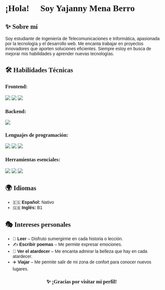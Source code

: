 <h1 style="font-family: 'Didot', serif; font-weight: bold;">¡Hola! 👋 Soy Yajanny Mena Berro</h1>




<h2 style="font-family: 'Didot', serif;">✨ Sobre mí</h2>
<p style="font-family: 'Arial', sans-serif;">
Soy estudiante de Ingeniería de Telecomunicaciones e Informática, apasionada por la tecnología y el desarrollo web. 
Me encanta trabajar en proyectos innovadores que aporten soluciones eficientes. 
Siempre estoy en busca de mejorar mis habilidades y aprender nuevas tecnologías.
</p>



<h2 style="font-family: 'Didot', serif;">🛠️ Habilidades Técnicas</h2>

<h3 style="font-family: 'Didot', serif;">Frontend:</h3>
<p>
  <img src="https://img.shields.io/badge/HTML5-%23E34F26.svg?style=for-the-badge&logo=html5&logoColor=white"/>
  <img src="https://img.shields.io/badge/CSS3-%231572B6.svg?style=for-the-badge&logo=css3&logoColor=white"/>
  <img src="https://img.shields.io/badge/React-%2361DAFB.svg?style=for-the-badge&logo=react&logoColor=black"/>
</p>

<h3 style="font-family: 'Didot', serif;">Backend:</h3>
<p>
  <img src="https://img.shields.io/badge/SQL-%2300758F.svg?style=for-the-badge&logo=mysql&logoColor=white"/>
</p>

<h3 style="font-family: 'Didot', serif;">Lenguajes de programación:</h3>
<p>
  <img src="https://img.shields.io/badge/JavaScript-%23F7DF1E.svg?style=for-the-badge&logo=javascript&logoColor=black"/>
  <img src="https://img.shields.io/badge/Python-%233776AB.svg?style=for-the-badge&logo=python&logoColor=white"/>
  <img src="https://img.shields.io/badge/PHP-%23777BB4.svg?style=for-the-badge&logo=php&logoColor=white"/>
</p>

<h3 style="font-family: 'Didot', serif;">Herramientas esenciales:</h3>
<p>
  <img src="https://img.shields.io/badge/Git-%23F05032.svg?style=for-the-badge&logo=git&logoColor=white"/>
  <img src="https://img.shields.io/badge/GitHub-%23121011.svg?style=for-the-badge&logo=github&logoColor=white"/>
  <img src="https://img.shields.io/badge/VSCode-%23007ACC.svg?style=for-the-badge&logo=visual-studio-code&logoColor=white"/>
</p>



<h2 style="font-family: 'Didot', serif;">🌍 Idiomas</h2>
<ul style="font-family: 'Arial', sans-serif;">
  <li>🇪🇸 <strong>Español:</strong> Nativo</li>
  <li>🇬🇧 <strong>Inglés:</strong> B1</li>
</ul>



<h2 style="font-family: 'Didot', serif;">🎭 Intereses personales</h2>
<ul style="font-family: 'Arial', sans-serif;">
  <li>📖 <b>Leer</b> – Disfruto sumergirme en cada historia o lección.</li>
  <li>✍️ <b>Escribir poemas</b> – Me permite expresar emociones.</li>
  <li>🌅 <b>Ver el atardecer</b> – Me encanta admirar la belleza que hay en cada atardecer.</li>
  <li>✈️ <b>Viajar</b> – Me permite salir de mi zona de confort para conocer nuevos lugares.</li>
</ul>



<h3 align="center" style="font-family: 'Didot', serif;">✨ ¡Gracias por visitar mi perfil! 🚀</h3>
